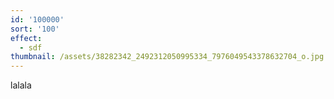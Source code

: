 ```yaml
---
id: '100000'
sort: '100'
effect:
  - sdf
thumbnail: /assets/38282342_2492312050995334_7976049543378632704_o.jpg
---
```

lalala
